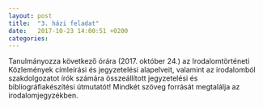 ```yaml
---
layout: post
title:  "3. házi feladat"
date:   2017-10-23 14:00:51 +0200
categories:
---
```

Tanulmányozza következő órára (2017. október 24.) az Irodalomtörténeti Közlemények címleírási és jegyzetelési alapelveit, valamint az irodalomból szakdolgozatot írók számára összeállított jegyzetelési és bibliográfiakészítési útmutatót! Mindkét szöveg forrását megtalálja az irodalomjegyzékben.
